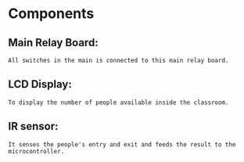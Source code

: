 # Components

## Main Relay Board:
    All switches in the main is connected to this main relay board.

## LCD Display:
    To display the number of people available inside the classroom.

## IR sensor:
    It senses the people's entry and exit and feeds the result to the microcontroller.

